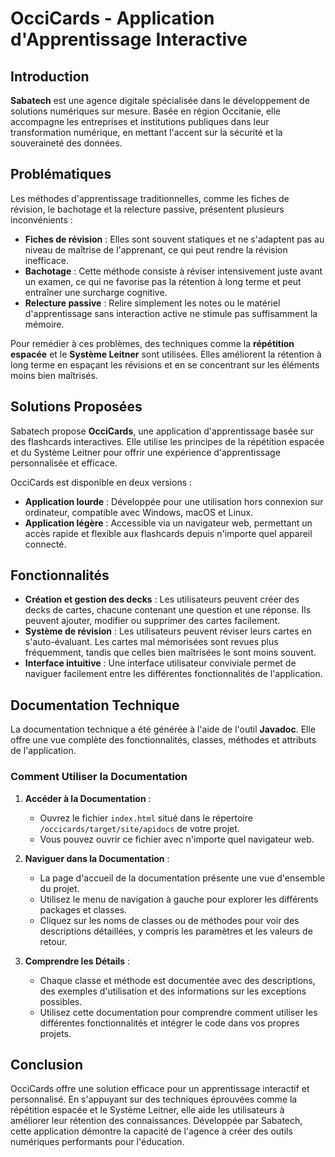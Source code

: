 # OcciCards - Application d'Apprentissage Interactive

## Introduction

**Sabatech** est une agence digitale spécialisée dans le développement de solutions numériques sur mesure. Basée en région Occitanie, elle accompagne les entreprises et institutions publiques dans leur transformation numérique, en mettant l'accent sur la sécurité et la souveraineté des données.

## Problématiques

Les méthodes d'apprentissage traditionnelles, comme les fiches de révision, le bachotage et la relecture passive, présentent plusieurs inconvénients :

- **Fiches de révision** : Elles sont souvent statiques et ne s'adaptent pas au niveau de maîtrise de l'apprenant, ce qui peut rendre la révision inefficace.
- **Bachotage** : Cette méthode consiste à réviser intensivement juste avant un examen, ce qui ne favorise pas la rétention à long terme et peut entraîner une surcharge cognitive.
- **Relecture passive** : Relire simplement les notes ou le matériel d'apprentissage sans interaction active ne stimule pas suffisamment la mémoire.

Pour remédier à ces problèmes, des techniques comme la **répétition espacée** et le **Système Leitner** sont utilisées. Elles améliorent la rétention à long terme en espaçant les révisions et en se concentrant sur les éléments moins bien maîtrisés.

## Solutions Proposées

Sabatech propose **OcciCards**, une application d'apprentissage basée sur des flashcards interactives. Elle utilise les principes de la répétition espacée et du Système Leitner pour offrir une expérience d'apprentissage personnalisée et efficace.

OcciCards est disponible en deux versions :

- **Application lourde** : Développée pour une utilisation hors connexion sur ordinateur, compatible avec Windows, macOS et Linux.
- **Application légère** : Accessible via un navigateur web, permettant un accès rapide et flexible aux flashcards depuis n'importe quel appareil connecté.

## Fonctionnalités

- **Création et gestion des decks** : Les utilisateurs peuvent créer des decks de cartes, chacune contenant une question et une réponse. Ils peuvent ajouter, modifier ou supprimer des cartes facilement.
- **Système de révision** : Les utilisateurs peuvent réviser leurs cartes en s'auto-évaluant. Les cartes mal mémorisées sont revues plus fréquemment, tandis que celles bien maîtrisées le sont moins souvent.
- **Interface intuitive** : Une interface utilisateur conviviale permet de naviguer facilement entre les différentes fonctionnalités de l'application.

## Documentation Technique

La documentation technique a été générée à l'aide de l'outil **Javadoc**. Elle offre une vue complète des fonctionnalités, classes, méthodes et attributs de l'application.

### Comment Utiliser la Documentation

1. **Accéder à la Documentation** :
   - Ouvrez le fichier `index.html` situé dans le répertoire `/occicards/target/site/apidocs` de votre projet.
   - Vous pouvez ouvrir ce fichier avec n'importe quel navigateur web.

2. **Naviguer dans la Documentation** :
   - La page d'accueil de la documentation présente une vue d'ensemble du projet.
   - Utilisez le menu de navigation à gauche pour explorer les différents packages et classes.
   - Cliquez sur les noms de classes ou de méthodes pour voir des descriptions détaillées, y compris les paramètres et les valeurs de retour.

3. **Comprendre les Détails** :
   - Chaque classe et méthode est documentée avec des descriptions, des exemples d'utilisation et des informations sur les exceptions possibles.
   - Utilisez cette documentation pour comprendre comment utiliser les différentes fonctionnalités et intégrer le code dans vos propres projets.

## Conclusion

OcciCards offre une solution efficace pour un apprentissage interactif et personnalisé. En s'appuyant sur des techniques éprouvées comme la répétition espacée et le Système Leitner, elle aide les utilisateurs à améliorer leur rétention des connaissances. Développée par Sabatech, cette application démontre la capacité de l'agence à créer des outils numériques performants pour l'éducation.
